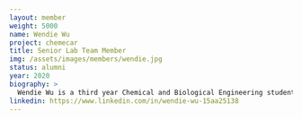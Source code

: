 ```yaml
---
layout: member
weight: 5000
name: Wendie Wu
project: chemecar
title: Senior Lab Team Member
img: /assets/images/members/wendie.jpg
status: alumni
year: 2020
biography: >
  Wendie Wu is a third year Chemical and Biological Engineering student who is a member of the senior lab team. She has been involved in developing the iodine clock timing mechanism for the 2018 Senior Chem-E-Car. She has also contributed to the 2017 Junior Chem-E-Car, as a member of the mechanical team, for designing and constructing the water tank on the vehicle.
linkedin: https://www.linkedin.com/in/wendie-wu-15aa25138
---
```

